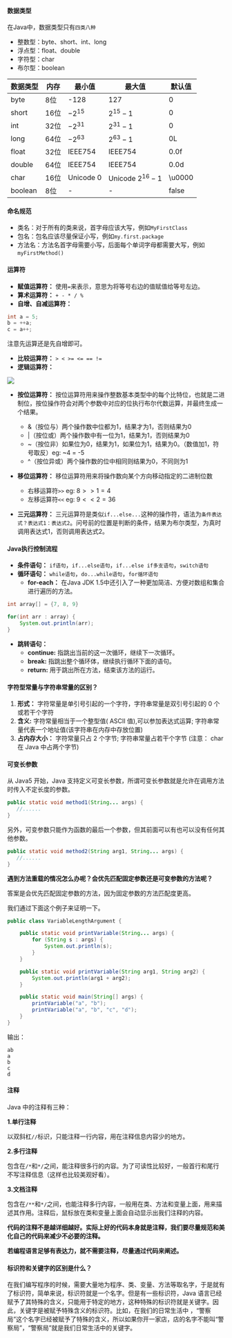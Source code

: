 #### 数据类型

在Java中，数据类型只有`四类八种`
* 整数型：byte、short、int、long
* 浮点型：float、double
* 字符型：char
* 布尔型：boolean


| 数据类型 | 内存 | 最小值 | 最大值 | 默认值 |
|--|--|--|--|--|
| byte | 8位 | -128 | 127 | 0 |
| short | 16位 | $-2^{15}$ | $2^{15}-1$ | 0 |
| int  | 32位 | $-2^{31}$ | $2^{31}-1$ | 0 |
| long | 64位 | $-2^{63}$ | $2^{63} - 1$ | 0L |
| float | 32位 | IEEE754 | IEEE754 | 0.0f |
| double | 64位 | IEEE754 | IEEE754 | 0.0d |
| char | 16位 | Unicode 0 | Unicode $2^{16} - 1$ | \u0000 |
| boolean | 8位 | - | - | false |


#### 命名规范

* 类名：对于所有的类来说，首字母应该大写，例如`MyFirstClass`
* 包名：包名应该尽量保证小写，例如`my.first.package`
* 方法名：方法名首字母需要小写，后面每个单词字母都需要大写，例如`myFirstMethod()`

#### 运算符

* **赋值运算符：** 使用`=`来表示，意思为将等号右边的值赋值给等号左边。
* **算术运算符：** `+ - * / %`
* **自增、自减运算符：**
```java
int a = 5;
b = ++a;
c = a++;
```
注意先运算还是先自增即可。
* **比较运算符：** `> < >= <= == !=`
* **逻辑运算符：** 

![](http://blog.tryna.top/img/2022-01-11-16-26-22.png)

* **按位运算符：** 按位运算符用来操作整数基本类型中的每个比特位，也就是二进制位，按位操作符会对两个参数中对应的位执行布尔代数运算，并最终生成一个结果。
  * &（按位与）两个操作数中位都为1，结果才为1，否则结果为0
  * |（按位或）两个操作数中有一位为1，结果为1，否则结果为0
  * ~（按位非）如果位为0，结果为1，如果位为1，结果为0。（数值加1，符号取反）eg: ~4 = -5
  * ^（按位异或）两个操作数的位中相同则结果为0，不同则为1

* **移位运算符：** 移位运算符用来将操作数向某个方向移动指定的二进制位数
    * 右移运算符`>>` eg: $8>>1 = 4$
    * 左移运算符`<<` eg: $9 << 2 = 36$

* **三元运算符：** 三元运算符是类似`if...else...`这种的操作符，语法为`条件表达式？表达式1：表达式2`。问号前的位置是判断的条件，结果为布尔类型，为真时调用表达式1，否则调用表达式2。

#### Java执行控制流程

* **条件语句：** `if语句`，`if...else语句`，`if...else if多支语句`，`switch语句`
* **循环语句：** `while语句`，`do...while语句`，`for循环语句`
  * **for-each：** 在Java JDK 1.5中还引入了一种更加简洁、方便对数组和集合进行遍历的方法。
```java
int array[] = {7, 8, 9}

for(int arr : array) {
    System.out.println(arr);
}
```
* **跳转语句：**
  * **continue:** 指跳出当前的这一次循环，继续下一次循环。
  * **break:** 指跳出整个循环体，继续执行循环下面的语句。
  * **return:** 用于跳出所在方法，结束该方法的运行。

#### 字符型常量与字符串常量的区别？

1. **形式：** 字符常量是单引号引起的一个字符，字符串常量是双引号引起的 0 个或若干个字符
2. **含义:** 字符常量相当于一个整型值( ASCII 值),可以参加表达式运算; 字符串常量代表一个地址值(该字符串在内存中存放位置)
3. **占内存大小：** 字符常量只占 2 个字节; 字符串常量占若干个字节 (注意： char 在 Java 中占两个字节)

#### 可变长参数

从 Java5 开始，Java 支持定义可变长参数，所谓可变长参数就是允许在调用方法时传入不定长度的参数。

```java
public static void method1(String... args) {
   //......
}
```
另外，可变参数只能作为函数的最后一个参数，但其前面可以有也可以没有任何其他参数。
```java
public static void method2(String arg1, String... args) {
   //......
}
```
**遇到方法重载的情况怎么办呢？会优先匹配固定参数还是可变参数的方法呢？**

答案是会优先匹配固定参数的方法，因为固定参数的方法匹配度更高。

我们通过下面这个例子来证明一下。

```java
public class VariableLengthArgument {

    public static void printVariable(String... args) {
        for (String s : args) {
            System.out.println(s);
        }
    }

    public static void printVariable(String arg1, String arg2) {
        System.out.println(arg1 + arg2);
    }

    public static void main(String[] args) {
        printVariable("a", "b");
        printVariable("a", "b", "c", "d");
    }
}
```
输出：
```
ab
a
b
c
d
```

#### 注释

Java 中的注释有三种：

**1.单行注释**

以双斜杠`//`标识，只能注释一行内容，用在注释信息内容少的地方。

**2.多行注释**

包含在`/*`和`*/`之间，能注释很多行的内容。为了可读性比较好，一般首行和尾行不写注释信息（这样也比较美观好看）。

**3.文档注释**

包含在`/**`和`*/`之间，也能注释多行内容，一般用在类、方法和变量上面，用来描述其作用。注释后，鼠标放在类和变量上面会自动显示出我们注释的内容。


**代码的注释不是越详细越好。实际上好的代码本身就是注释，我们要尽量规范和美化自己的代码来减少不必要的注释。**

**若编程语言足够有表达力，就不需要注释，尽量通过代码来阐述。**


#### 标识符和关键字的区别是什么？

在我们编写程序的时候，需要大量地为程序、类、变量、方法等取名字，于是就有了标识符，简单来说，标识符就是一个名字。但是有一些标识符，Java 语言已经赋予了其特殊的含义，只能用于特定的地方，这种特殊的标识符就是关键字。因此，关键字是被赋予特殊含义的标识符。比如，在我们的日常生活中 ，“警察局”这个名字已经被赋予了特殊的含义，所以如果你开一家店，店的名字不能叫“警察局”，“警察局”就是我们日常生活中的关键字。







